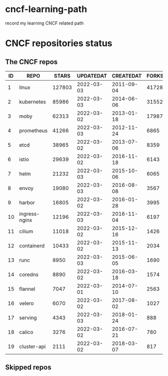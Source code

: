 # cncf-learning-path
record my learning CNCF related path

# CNCF repositories status
<!--START_SECTION:github_repos-->
## The CNCF repos
| ID |     REPO      | STARS  | UPDATEDAT  | CREATEDAT  | FORKSCOUNT |
|----|---------------|--------|------------|------------|------------|
|  1 | linux         | 127803 | 2022-03-03 | 2011-09-04 |      41728 |
|  2 | kubernetes    |  85986 | 2022-03-03 | 2014-06-06 |      31552 |
|  3 | moby          |  62313 | 2022-03-02 | 2013-01-18 |      17987 |
|  4 | prometheus    |  41266 | 2022-03-03 | 2012-11-24 |       6865 |
|  5 | etcd          |  38965 | 2022-03-02 | 2013-07-06 |       8359 |
|  6 | istio         |  29639 | 2022-03-02 | 2016-11-18 |       6143 |
|  7 | helm          |  21232 | 2022-03-03 | 2015-10-06 |       6065 |
|  8 | envoy         |  19080 | 2022-03-03 | 2016-08-08 |       3567 |
|  9 | harbor        |  16805 | 2022-03-02 | 2016-01-28 |       3995 |
| 10 | ingress-nginx |  12196 | 2022-03-03 | 2016-11-04 |       6197 |
| 11 | cilium        |  11018 | 2022-03-02 | 2015-12-16 |       1426 |
| 12 | containerd    |  10433 | 2022-03-02 | 2015-11-13 |       2034 |
| 13 | runc          |   8950 | 2022-03-03 | 2015-06-05 |       1690 |
| 14 | coredns       |   8890 | 2022-03-02 | 2016-03-18 |       1574 |
| 15 | flannel       |   7047 | 2022-03-01 | 2014-07-10 |       2563 |
| 16 | velero        |   6070 | 2022-03-02 | 2017-08-02 |       1027 |
| 17 | serving       |   4343 | 2022-03-03 | 2018-01-24 |        888 |
| 18 | calico        |   3276 | 2022-03-02 | 2016-07-21 |        780 |
| 19 | cluster-api   |   2111 | 2022-03-02 | 2018-03-07 |        817 |



## Skipped repos
<!--END_SECTION:github_repos-->
